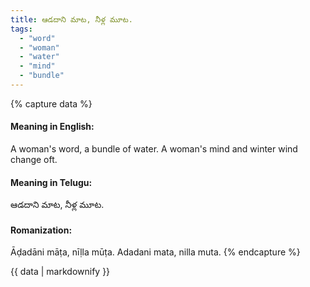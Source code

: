 ```yaml
---
title: ఆడదాని మాట, నీళ్ల మూట.
tags:
  - "word"
  - "woman"
  - "water"
  - "mind"
  - "bundle"
---
```


{% capture data %}
#### Meaning in English:
A woman's word, a bundle of water.
A woman's mind and winter wind change oft.

#### Meaning in Telugu:
ఆడదాని మాట, నీళ్ల మూట.

#### Romanization:
Āḍadāni māṭa, nīḷla mūṭa.
Adadani mata, nilla muta.
{% endcapture %}

{{ data | markdownify }}

